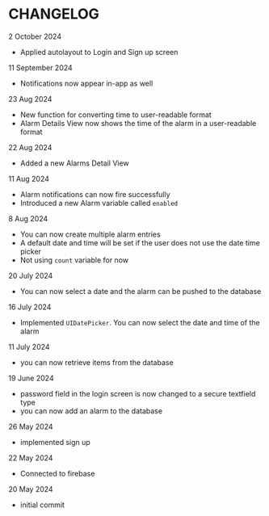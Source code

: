 # CHANGELOG

2 October 2024
- Applied autolayout to Login and Sign up screen

11 September 2024
- Notifications now appear in-app as well 

23 Aug 2024
- New function for converting time to user-readable format
- Alarm Details View now shows the time of the alarm in a user-readable format

22 Aug 2024
- Added a new Alarms Detail View

11 Aug 2024
- Alarm notifications can now fire successfully
- Introduced a new Alarm variable called ```enabled```

8 Aug 2024
- You can now create multiple alarm entries
- A default date and time will be set if the user does not use the date time picker
- Not using ```count``` variable for now

20 July 2024
- You can now select a date and the alarm can be pushed to the database

16 July 2024
- Implemented ```UIDatePicker```. You can now select the date and time of the alarm

11 July 2024
- you can now retrieve items from the database

19 June 2024
- password field in the login screen is now changed to a secure textfield type
- you can now add an alarm to the database

26 May 2024
- implemented sign up

22 May 2024
- Connected to firebase

20 May 2024
- initial commit
